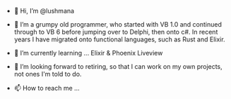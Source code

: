 - 👋 Hi, I’m @lushmana
- 👀 I’m a grumpy old programmer, who started with VB 1.0 and continued through to VB 6 before jumping over to Delphi, then onto c#. 
In recent years I have migrated onto functional languages, such as Rust and Elixir. 

- 🌱 I’m currently learning ... Elixir & Phoenix Liveview
- 💞️ I’m looking forward to retiring, so that I can work on my own projects, not ones I'm told to do.
- 📫 How to reach me ... 

<!---
lushmana/lushmana is a ✨ special ✨ repository because its `README.md` (this file) appears on your GitHub profile.
You can click the Preview link to take a look at your changes.
--->
